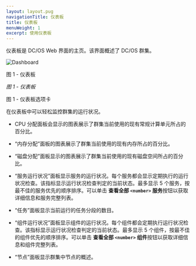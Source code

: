 ```yaml
---
layout: layout.pug
navigationTitle: 仪表板
title: 仪表板
menuWeight: 1
excerpt: 使用仪表板
---
```

仪表板是 DC/OS Web 界面的主页。该界面概述了 DC/OS 群集。

![Dashboard](/1.12/img/dashboard-ee-1-12.png)

图 1 - 仪表板

*图 1 - 仪表板*

图 1 - 仪表板选项卡

在仪表板中可以轻松监控群集的运行状况。

* CPU 分配面板会显示的图表展示了群集当前使用的现有常规计算单元所占的百分比。

* “内存分配”面板的图表展示了群集当前使用的现有内存所占的百分比。

* “磁盘分配”面板显示的图表展示了群集当前使用的现有磁盘空间所占的百分比。

* “服务运行状况”面板显示服务的运行状况。每个服务都会显示定期执行的运行状况检查。该指标显示运行状况检查判定的当前状态。最多显示 5 个服务，按最不佳的服务优先的顺序排序。可以单击 **查看全部 `<number>` 服务**按钮以获取详细信息和服务完整列表。

* “任务”面板显示当前运行的任务分段的数目。

* “组件运行状况”面板显示组件的运行状况。每个组件都会定期执行运行状况检查。该指标显示运行状况检查判定的当前状态。最多显示 5 个组件，按最不佳的组件优先的顺序排序。可以单击 **查看全部 `<number>` 组件**按钮以获取详细信息和组件完整列表。

* “节点”面板显示群集中节点的概述。
